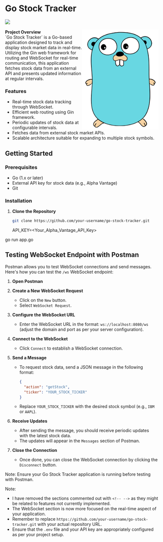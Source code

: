 # Go Stock Tracker

<p>
  <img src="https://img.shields.io/badge/Go-00ADD8?style=for-the-badge&logo=go&logoColor=white" height="25"/>
</p>

<p>
  <img src="./go.png" alt="Go Logo" width="250" align="right"/>
  <b>Project Overview</b><br>
  `Go Stock Tracker` is a Go-based application designed to track and display stock market data in real-time. Utilizing the Gin web framework for routing and WebSocket for real-time communication, this application fetches stock data from an external API and presents updated information at regular intervals.
</p>

### Features

- Real-time stock data tracking through WebSocket.
- Efficient web routing using Gin framework.
- Periodic updates of stock data at configurable intervals.
- Fetches data from external stock market APIs.
- Scalable architecture suitable for expanding to multiple stock symbols.

## Getting Started

### Prerequisites

- Go (1.x or later)
- External API key for stock data (e.g., Alpha Vantage)
- Git

### Installation

1. **Clone the Repository**
   ```bash
   git clone https://github.com/your-username/go-stock-tracker.git
   ```
   API_KEY=<Your_Alpha_Vantage_API_Key>

go run app.go

## Testing WebSocket Endpoint with Postman

Postman allows you to test WebSocket connections and send messages. Here's how you can test the `/ws` WebSocket endpoint:

1. **Open Postman**

2. **Create a New WebSocket Request**

   - Click on the `New` button.
   - Select `WebSocket Request`.

3. **Configure the WebSocket URL**

   - Enter the WebSocket URL in the format: `ws://localhost:8080/ws` (adjust the domain and port as per your server configuration).

4. **Connect to the WebSocket**

   - Click `Connect` to establish a WebSocket connection.

5. **Send a Message**

   - To request stock data, send a JSON message in the following format:
     ```json
     {
       "action": "getStock",
       "ticker": "YOUR_STOCK_TICKER"
     }
     ```
   - Replace `YOUR_STOCK_TICKER` with the desired stock symbol (e.g., `IBM` or `AAPL`).

6. **Receive Updates**

   - After sending the message, you should receive periodic updates with the latest stock data.
   - The updates will appear in the `Messages` section of Postman.

7. **Close the Connection**
   - Once done, you can close the WebSocket connection by clicking the `Disconnect` button.

Note: Ensure your Go Stock Tracker application is running before testing with Postman.

Note:

- I have removed the sections commented out with `<!-- -->` as they might be related to features not currently implemented.
- The WebSocket section is now more focused on the real-time aspect of your application.
- Remember to replace `https://github.com/your-username/go-stock-tracker.git` with your actual repository URL.
- Ensure that the `.env` file and your API key are appropriately configured as per your project setup.
